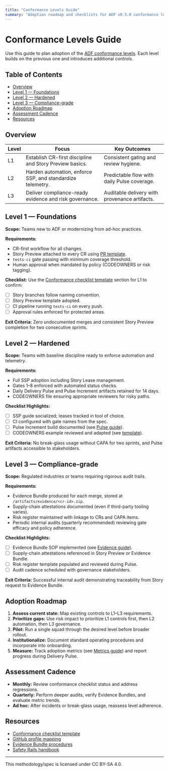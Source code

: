 ```yaml
---
title: "Conformance Levels Guide"
summary: "Adoption roadmap and checklists for ADF v0.5.0 conformance levels L1–L3."
---
```


# Conformance Levels Guide

Use this guide to plan adoption of the [ADF conformance levels](../specs/adf-spec-v0.5.0.md#6-conformance-levels). Each level builds on the previous one and introduces additional controls.

## Table of Contents
- [Overview](#overview)
- [Level 1 — Foundations](#level-1--foundations)
- [Level 2 — Hardened](#level-2--hardened)
- [Level 3 — Compliance-grade](#level-3--compliance-grade)
- [Adoption Roadmap](#adoption-roadmap)
- [Assessment Cadence](#assessment-cadence)
- [Resources](#resources)

## Overview

| Level | Focus | Key Outcomes |
| --- | --- | --- |
| L1 | Establish CR-first discipline and Story Preview basics. | Consistent gating and review hygiene. |
| L2 | Harden automation, enforce SSP, and standardize telemetry. | Predictable flow with daily Pulse coverage. |
| L3 | Deliver compliance-ready evidence and risk governance. | Auditable delivery with provenance artifacts. |

## Level 1 — Foundations

**Scope:** Teams new to ADF or modernizing from ad-hoc practices.

**Requirements:**

- CR-first workflow for all changes.
- Story Preview attached to every CR using [PR template](../templates/pr-template.md).
- `tests-ci` gate passing with minimum coverage threshold.
- Human approval when mandated by policy (CODEOWNERS or risk tagging).

**Checklist:** Use the [Conformance checklist template](../templates/conformance-checklist.md) section for L1 to confirm:

- [ ] Story branches follow naming convention.
- [ ] Story Preview template adopted.
- [ ] CI pipeline running `tests-ci` on every push.
- [ ] Approval rules enforced for protected areas.

**Exit Criteria:** Zero undocumented merges and consistent Story Preview completion for two consecutive sprints.

## Level 2 — Hardened

**Scope:** Teams with baseline discipline ready to enforce automation and telemetry.

**Requirements:**

- Full SSP adoption including Story Lease management.
- Gates 1–8 enforced with automated status checks.
- Daily Delivery Pulse and Pulse Increment artifacts retained for 14 days.
- CODEOWNERS file ensuring appropriate reviewers for risky paths.

**Checklist Highlights:**

- [ ] SSP guide socialized; leases tracked in tool of choice.
- [ ] CI configured with gate names from the spec.
- [ ] Pulse Increment build documented (see [Pulse guide](pulse-increment.md)).
- [ ] CODEOWNERS example reviewed and adapted (see [template](../templates/codeowners.example)).

**Exit Criteria:** No break-glass usage without CAPA for two sprints, and Pulse artifacts accessible to stakeholders.

## Level 3 — Compliance-grade

**Scope:** Regulated industries or teams requiring rigorous audit trails.

**Requirements:**

- Evidence Bundle produced for each merge, stored at `/artifacts/evidence/<cr-id>.zip`.
- Supply-chain attestations documented (even if third-party tooling varies).
- Risk register maintained with linkage to CRs and CAPA items.
- Periodic internal audits (quarterly recommended) reviewing gate efficacy and policy adherence.

**Checklist Highlights:**

- [ ] Evidence Bundle SOP implemented (see [Evidence guide](evidence-bundle.md)).
- [ ] Supply-chain attestations referenced in Story Preview or Evidence Bundle.
- [ ] Risk register template populated and reviewed during Pulse.
- [ ] Audit cadence scheduled with governance stakeholders.

**Exit Criteria:** Successful internal audit demonstrating traceability from Story request to Evidence Bundle.

## Adoption Roadmap

1. **Assess current state:** Map existing controls to L1–L3 requirements.
2. **Prioritize gaps:** Use risk impact to prioritize L1 controls first, then L2 automation, then L3 governance.
3. **Pilot:** Run a single squad through the desired level before broader rollout.
4. **Institutionalize:** Document standard operating procedures and incorporate into onboarding.
5. **Measure:** Track adoption metrics (see [Metrics guide](metrics.md)) and report progress during Delivery Pulse.

## Assessment Cadence

- **Monthly:** Review conformance checklist status and address regressions.
- **Quarterly:** Perform deeper audits, verify Evidence Bundles, and evaluate metric trends.
- **Ad hoc:** After incidents or break-glass usage, reassess level adherence.

## Resources

- [Conformance checklist template](../templates/conformance-checklist.md)
- [GitHub profile mapping](../profiles/github.md)
- [Evidence Bundle procedures](evidence-bundle.md)
- [Safety Rails handbook](safety-rails.md)

---

This methodology/spec is licensed under CC BY-SA 4.0.
